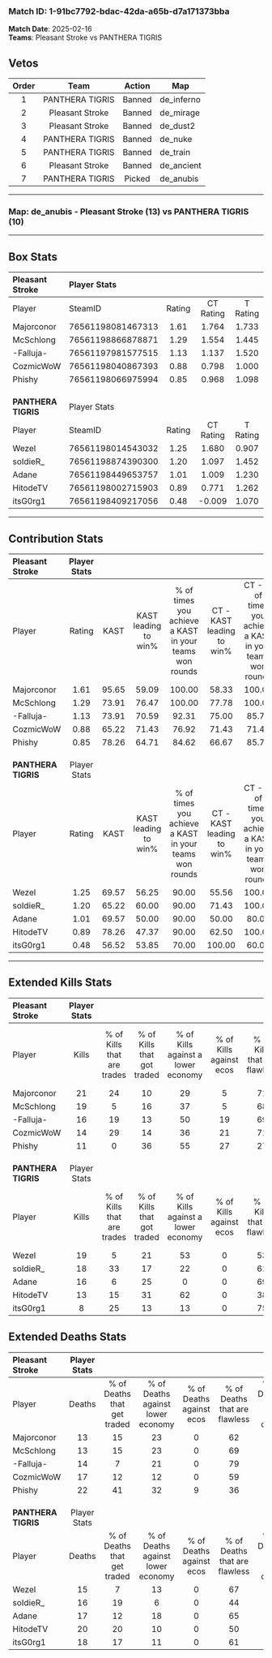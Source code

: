 ### Match ID: 1-91bc7792-bdac-42da-a65b-d7a171373bba  
**Match Date**: 2025-02-16  
**Teams**: Pleasant Stroke vs PANTHERA TIGRIS  

## Vetos  

| Order | Team | Action | Map |
| :---: | :--: | :----: | --- |
| 1 | PANTHERA TIGRIS | Banned | de_inferno |
| 2 | Pleasant Stroke | Banned | de_mirage |
| 3 | Pleasant Stroke | Banned | de_dust2 |
| 4 | PANTHERA TIGRIS | Banned | de_nuke |
| 5 | PANTHERA TIGRIS | Banned | de_train |
| 6 | Pleasant Stroke | Banned | de_ancient |
| 7 | PANTHERA TIGRIS | Picked | de_anubis |

---  

### **Map**: de_anubis - Pleasant Stroke (13) vs PANTHERA TIGRIS (10)  
---  

## Box Stats  

| **Pleasant Stroke** | Player Stats      |        |           |          |       |       |       |         |        |      |     |
| :- | :- | :-: | :-: | :-: | :-: | :-: | :-: | :-: | :-: | :-: | :-: |
| Player              | SteamID           | Rating | CT Rating | T Rating | KAST  |  ADR  | Kills | Assists | Deaths | K/D  | HS% |
| Majorconor          | 76561198081467313 |  1.61  |   1.764   |  1.733   | 95.65 | 102.5 |  21   |    8    |   13   | 1.62 | 23  |
| McSchlong           | 76561198866878871 |  1.29  |   1.554   |  1.445   | 73.91 | 81.8  |  19   |    3    |   13   | 1.46 | 47  |
| -Falluja-           | 76561197981577515 |  1.13  |   1.137   |  1.520   | 73.91 | 73.7  |  16   |    4    |   14   | 1.14 | 50  |
| CozmicWoW           | 76561198040867393 |  0.88  |   0.798   |  1.000   | 65.22 | 54.8  |  14   |    7    |   17   | 0.82 | 42  |
| Phishy              | 76561198066975994 |  0.85  |   0.968   |  1.098   | 78.26 | 86.4  |  11   |    9    |   22   | 0.50 | 36  |
|                     |                   |        |           |          |       |       |       |         |        |      |     |
|                     |                   |        |           |          |       |       |       |         |        |      |     |
|                     |                   |        |           |          |       |       |       |         |        |      |     |
| **PANTHERA TIGRIS** | Player Stats      |        |           |          |       |       |       |         |        |      |     |
| Player              | SteamID           | Rating | CT Rating | T Rating | KAST  |  ADR  | Kills | Assists | Deaths | K/D  | HS% |
| Wezel               | 76561198014543032 |  1.25  |   1.680   |  0.907   | 69.57 | 93.5  |  19   |    4    |   15   | 1.27 | 42  |
| soIdieR_            | 76561198874390300 |  1.20  |   1.097   |  1.452   | 65.22 | 101.4 |  18   |    8    |   16   | 1.13 | 50  |
| Adane               | 76561198449653757 |  1.01  |   1.009   |  1.230   | 69.57 | 69.0  |  16   |    4    |   17   | 0.94 | 31  |
| HitodeTV            | 76561198002715903 |  0.89  |   0.771   |  1.262   | 78.26 | 65.8  |  13   |    6    |   20   | 0.65 | 46  |
| itsG0rg1            | 76561198409217056 |  0.48  |  -0.009   |  1.070   | 56.52 | 38.1  |   8   |    1    |   18   | 0.44 | 37  |
---  

## Contribution Stats  

| **Pleasant Stroke** | Player Stats |       |                      |                                                        |                           |                                                             |                          |                                                            |
| :- | :-: | :-: | :-: | :-: | :-: | :-: | :-: | :-: |
| Player              |    Rating    | KAST  | KAST leading to win% | % of times you achieve a KAST in your teams won rounds | CT - KAST leading to win% | CT - % of times you achieve a KAST in your teams won rounds | T - KAST leading to win% | T - % of times you achieve a KAST in your teams won rounds |
| Majorconor          |     1.61     | 95.65 |        59.09         |                         100.00                         |           58.33           |                           100.00                            |          60.00           |                           100.00                           |
| McSchlong           |     1.29     | 73.91 |        76.47         |                         100.00                         |           77.78           |                           100.00                            |          75.00           |                           100.00                           |
| -Falluja-           |     1.13     | 73.91 |        70.59         |                         92.31                          |           75.00           |                            85.71                            |          66.67           |                           100.00                           |
| CozmicWoW           |     0.88     | 65.22 |        71.43         |                         76.92                          |           71.43           |                            71.43                            |          71.43           |                           83.33                            |
| Phishy              |     0.85     | 78.26 |        64.71         |                         84.62                          |           66.67           |                            85.71                            |          62.50           |                           83.33                            |
|                     |              |       |                      |                                                        |                           |                                                             |                          |                                                            |
|                     |              |       |                      |                                                        |                           |                                                             |                          |                                                            |
|                     |              |       |                      |                                                        |                           |                                                             |                          |                                                            |
| **PANTHERA TIGRIS** | Player Stats |       |                      |                                                        |                           |                                                             |                          |                                                            |
| Player              |    Rating    | KAST  | KAST leading to win% | % of times you achieve a KAST in your teams won rounds | CT - KAST leading to win% | CT - % of times you achieve a KAST in your teams won rounds | T - KAST leading to win% | T - % of times you achieve a KAST in your teams won rounds |
| Wezel               |     1.25     | 69.57 |        56.25         |                         90.00                          |           55.56           |                           100.00                            |          57.14           |                           80.00                            |
| soIdieR_            |     1.20     | 65.22 |        60.00         |                         90.00                          |           71.43           |                           100.00                            |          50.00           |                           80.00                            |
| Adane               |     1.01     | 69.57 |        50.00         |                         90.00                          |           50.00           |                            80.00                            |          50.00           |                           100.00                           |
| HitodeTV            |     0.89     | 78.26 |        47.37         |                         90.00                          |           62.50           |                           100.00                            |          36.36           |                           80.00                            |
| itsG0rg1            |     0.48     | 56.52 |        53.85         |                         70.00                          |          100.00           |                            60.00                            |          40.00           |                           80.00                            |
---  

## Extended Kills Stats  

| **Pleasant Stroke** | Player Stats |                            |                            |                                    |                         |                              |                                 |                                       |                    |           |
| :- | :-: | :-: | :-: | :-: | :-: | :-: | :-: | :-: | :-: | :-: |
| Player              |    Kills     | % of Kills that are trades | % of Kills that got traded | % of Kills against a lower economy | % of Kills against ecos | % of Kills that are flawless | % of Kills that are close duels | % of Kills that are assisted by flash | Pistol Round Kills | AWP Kills |
| Majorconor          |      21      |             24             |             10             |                 29                 |            5            |              71              |                0                |                   5                   |         2          |     5     |
| McSchlong           |      19      |             5              |             16             |                 37                 |            5            |              68              |                0                |                   5                   |         2          |     1     |
| -Falluja-           |      16      |             19             |             13             |                 50                 |           19            |              69              |               13                |                   0                   |         4          |     0     |
| CozmicWoW           |      14      |             29             |             14             |                 36                 |           21            |              71              |                7                |                   7                   |         0          |     0     |
| Phishy              |      11      |             0              |             36             |                 55                 |           27            |              27              |                9                |                   0                   |         2          |     0     |
|                     |              |                            |                            |                                    |                         |                              |                                 |                                       |                    |           |
|                     |              |                            |                            |                                    |                         |                              |                                 |                                       |                    |           |
|                     |              |                            |                            |                                    |                         |                              |                                 |                                       |                    |           |
| **PANTHERA TIGRIS** | Player Stats |                            |                            |                                    |                         |                              |                                 |                                       |                    |           |
| Player              |    Kills     | % of Kills that are trades | % of Kills that got traded | % of Kills against a lower economy | % of Kills against ecos | % of Kills that are flawless | % of Kills that are close duels | % of Kills that are assisted by flash | Pistol Round Kills | AWP Kills |
| Wezel               |      19      |             5              |             21             |                 53                 |            0            |              53              |               16                |                   0                   |         0          |     2     |
| soIdieR_            |      18      |             33             |             17             |                 22                 |            0            |              61              |               11                |                   0                   |         2          |     1     |
| Adane               |      16      |             6              |             25             |                 0                  |            0            |              69              |               13                |                   0                   |         3          |     5     |
| HitodeTV            |      13      |             15             |             31             |                 62                 |            0            |              38              |                8                |                   0                   |         0          |     0     |
| itsG0rg1            |      8       |             25             |             13             |                 13                 |            0            |              75              |               13                |                   0                   |         0          |     0     |
## Extended Deaths Stats  

| **Pleasant Stroke** | Player Stats |                             |                                   |                          |                               |                            |                           |               |
| :- | :-: | :-: | :-: | :-: | :-: | :-: | :-: | :-: |
| Player              |    Deaths    | % of Deaths that get traded | % of Deaths against lower economy | % of Deaths against ecos | % of Deaths that are flawless | % of Deaths that are close | % of Deaths while blinded | Deaths to AWP |
| Majorconor          |      13      |             15              |                23                 |            0             |              62               |             15             |             0             |       1       |
| McSchlong           |      13      |             15              |                23                 |            0             |              69               |             0              |             0             |       0       |
| -Falluja-           |      14      |              7              |                21                 |            0             |              79               |             7              |             0             |       2       |
| CozmicWoW           |      17      |             12              |                12                 |            0             |              59               |             0              |             0             |       3       |
| Phishy              |      22      |             41              |                32                 |            9             |              36               |             27             |             0             |       2       |
|                     |              |                             |                                   |                          |                               |                            |                           |               |
|                     |              |                             |                                   |                          |                               |                            |                           |               |
|                     |              |                             |                                   |                          |                               |                            |                           |               |
| **PANTHERA TIGRIS** | Player Stats |                             |                                   |                          |                               |                            |                           |               |
| Player              |    Deaths    | % of Deaths that get traded | % of Deaths against lower economy | % of Deaths against ecos | % of Deaths that are flawless | % of Deaths that are close | % of Deaths while blinded | Deaths to AWP |
| Wezel               |      15      |              7              |                13                 |            0             |              67               |             0              |             7             |       2       |
| soIdieR_            |      16      |             19              |                 6                 |            0             |              44               |             6              |             0             |       0       |
| Adane               |      17      |             12              |                18                 |            0             |              65               |             12             |             0             |       1       |
| HitodeTV            |      20      |             20              |                10                 |            0             |              50               |             0              |             5             |       2       |
| itsG0rg1            |      18      |             17              |                11                 |            0             |              61               |             6              |             6             |       1       |
